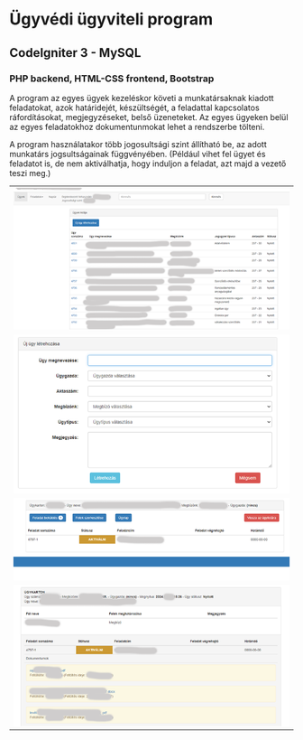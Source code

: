 # Ügyvédi ügyviteli program

## CodeIgniter 3 - MySQL

### PHP backend, HTML-CSS frontend, Bootstrap

A program az egyes ügyek kezeléskor követi a munkatársaknak kiadott feladatokat, azok határidejét, készültségét, a feladattal kapcsolatos ráfordításokat, megjegyzéseket, belső üzeneteket. Az egyes ügyeken belül az egyes feladatokhoz dokumentunmokat lehet a rendszerbe tölteni. 

A program használatakor több jogosultsági szint állítható be, az adott munkatárs jogsultságainak függvényében. (Például vihet fel ügyet és feladatot is, de nem aktiválhatja, hogy induljon a feladat, azt majd a vezető teszi meg.)

<table>
<tr>
<td><img src="printscreen/ugyvedi_ugyvitel_01.png" alt="alt szöveg" width="720"></td>
</tr>
<tr>
<td><img src="printscreen/ugyvedi_ugyvitel_02.png" alt="alt szöveg" width="720"></td>
</tr>
<tr>
<td><img src="printscreen/ugyvedi_ugyvitel_03.png" alt="alt szöveg" width="720"></td>
</tr>
<tr>
<td><img src="printscreen/ugyvedi_ugyvitel_04.png" alt="alt szöveg" width="720"></td>
</tr>

